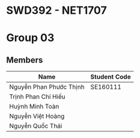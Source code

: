 # SWD392 - NET1707
# Group 03 
## Members
| Name  | Student Code|
|---|---|
| Nguyễn Phan Phước Thịnh | SE160111 |
| Trịnh Phan Chí Hiếu |  |
| Huỳnh Minh Toàn | |
| Nguyễn Việt Hoàng| |
| Nguyễn Quốc Thái | | 
